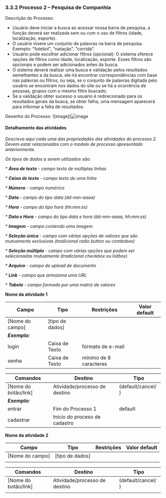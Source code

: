 ### 3.3.2 Processo 2 – Pesquisa de Companhia

Descrição do Processo:
* Usuário deve iniciar a busca ao acessar nossa barra de pesquisa, a função deverá ser realizada sem ou com o uso de filtros (idade, localização, esporte).
* O usuário insere um conjunto de palavras na barra de pesquisa. Exemplo: "futebol", "natação", "corrida".
* Usuário pode escolher adicionar filtros (opcional): O sistema oferece opções de filtros como idade, localização, esporte. Esses filtros são opcionais e podem ser adicionados antes da busca.
* O sistema deverá realizar uma busca e validação pelos resultados semelhantes a da busca, ele irá encontrar correspondências com base nas palavras ou filtros, ou seja, se o conjunto de palavras digitada pelo usuário se encontram nos dados do site ou se há a ocorrência de pessoas, grupos com o mesmo filtro buscado.
* Se a validação obter sucesso o usuário é redirecionado para os resultados gerais da busca, se obter falha, uma mensagem aparecerá para informar a falta de resultados.

Desenho do Processo:
![image](![image](https://github.com/user-attachments/assets/ab2368b5-7c1c-4e1d-b85e-9d2501e16b97)



#### Detalhamento das atividades

_Descreva aqui cada uma das propriedades das atividades do processo 2. 
Devem estar relacionadas com o modelo de processo apresentado anteriormente._

_Os tipos de dados a serem utilizados são:_

_* **Área de texto** - campo texto de múltiplas linhas_

_* **Caixa de texto** - campo texto de uma linha_

_* **Número** - campo numérico_

_* **Data** - campo do tipo data (dd-mm-aaaa)_

_* **Hora** - campo do tipo hora (hh:mm:ss)_

_* **Data e Hora** - campo do tipo data e hora (dd-mm-aaaa, hh:mm:ss)_

_* **Imagem** - campo contendo uma imagem_

_* **Seleção única** - campo com várias opções de valores que são mutuamente exclusivas (tradicional radio button ou combobox)_

_* **Seleção múltipla** - campo com várias opções que podem ser selecionadas mutuamente (tradicional checkbox ou listbox)_

_* **Arquivo** - campo de upload de documento_

_* **Link** - campo que armazena uma URL_

_* **Tabela** - campo formado por uma matriz de valores_

**Nome da atividade 1**

| **Campo**       | **Tipo**         | **Restrições** | **Valor default** |
| ---             | ---              | ---            | ---               |
| [Nome do campo] | [tipo de dados]  |                |                   |
| ***Exemplo:***  |                  |                |                   |
| login           | Caixa de Texto   | formato de e-mail |                |
| senha           | Caixa de Texto   | mínimo de 8 caracteres |           |

| **Comandos**         |  **Destino**                   | **Tipo** |
| ---                  | ---                            | ---               |
| [Nome do botão/link] | Atividade/processo de destino  | (default/cancel/  ) |
| ***Exemplo:***       |                                |                   |
| entrar               | Fim do Processo 1              | default           |
| cadastrar            | Início do proceso de cadastro  |                   |


**Nome da atividade 2**

| **Campo**       | **Tipo**         | **Restrições** | **Valor default** |
| ---             | ---              | ---            | ---               |
| [Nome do campo] | [tipo de dados]  |                |                   |
|                 |                  |                |                   |

| **Comandos**         |  **Destino**                   | **Tipo**          |
| ---                  | ---                            | ---               |
| [Nome do botão/link] | Atividade/processo de destino  | (default/cancel/  ) |
|                      |                                |                   |

